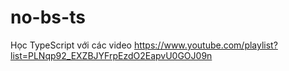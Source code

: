 # no-bs-ts

Học TypeScript với các video https://www.youtube.com/playlist?list=PLNqp92_EXZBJYFrpEzdO2EapvU0GOJ09n
